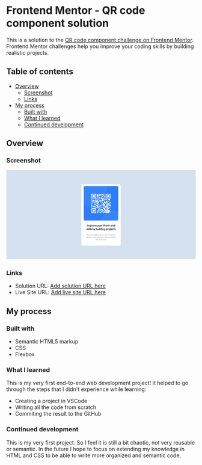 # Frontend Mentor - QR code component solution

This is a solution to the [QR code component challenge on Frontend Mentor](https://www.frontendmentor.io/challenges/qr-code-component-iux_sIO_H). Frontend Mentor challenges help you improve your coding skills by building realistic projects. 

## Table of contents

- [Overview](#overview)
  - [Screenshot](#screenshot)
  - [Links](#links)
- [My process](#my-process)
  - [Built with](#built-with)
  - [What I learned](#what-i-learned)
  - [Continued development](#continued-development)

## Overview

### Screenshot

![](./images/Screenshot.PNG)

### Links

- Solution URL: [Add solution URL here](https://github.com/alechekhova/QR-code-component)
- Live Site URL: [Add live site URL here](https://alechekhova.github.io/QR-code-component/)

## My process

### Built with

- Semantic HTML5 markup
- CSS
- Flexbox

### What I learned

This is my very first end-to-end web development project! 
It helped to go through the steps that I didn't experience while learning:
- Creating a project in VSCode
- Writing all the code from scratch
- Commiting the result to the GitHub

### Continued development

This is my very first project. So I feel it is still a bit chaotic, not very reusable or semantic. In the future I hope to focus on extending my knowledge in HTML and CSS to be able to write more organized and semantic code.

